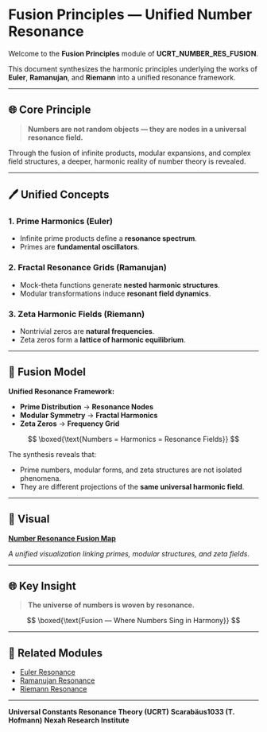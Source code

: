 # Fusion Principles — Unified Number Resonance

Welcome to the **Fusion Principles** module of **UCRT\_NUMBER\_RES\_FUSION**.

This document synthesizes the harmonic principles underlying the works of **Euler**, **Ramanujan**, and **Riemann** into a unified resonance framework.

---

## 🌐 Core Principle

> **Numbers are not random objects — they are nodes in a universal resonance field.**

Through the fusion of infinite products, modular expansions, and complex field structures, a deeper, harmonic reality of number theory is revealed.

---

## 🖊️ Unified Concepts

### 1. Prime Harmonics (Euler)

* Infinite prime products define a **resonance spectrum**.
* Primes are **fundamental oscillators**.

### 2. Fractal Resonance Grids (Ramanujan)

* Mock-theta functions generate **nested harmonic structures**.
* Modular transformations induce **resonant field dynamics**.

### 3. Zeta Harmonic Fields (Riemann)

* Nontrivial zeros are **natural frequencies**.
* Zeta zeros form a **lattice of harmonic equilibrium**.

---

## 🌌 Fusion Model

**Unified Resonance Framework:**

* **Prime Distribution** → **Resonance Nodes**
* **Modular Symmetry** → **Fractal Harmonics**
* **Zeta Zeros** → **Frequency Grid**

$$
\boxed{\text{Numbers = Harmonics = Resonance Fields}}
$$

The synthesis reveals that:

* Prime numbers, modular forms, and zeta structures are not isolated phenomena.
* They are different projections of the **same universal harmonic field**.

---

## 🎨 Visual

**[Number Resonance Fusion Map](../visuals/number_resonance_fusion_map.png)**

*A unified visualization linking primes, modular structures, and zeta fields.*

---

## 🌐 Key Insight

> **The universe of numbers is woven by resonance.**

$$
\boxed{\text{Fusion — Where Numbers Sing in Harmony}}
$$

---

## 🔄 Related Modules

* [Euler Resonance](./euler_resonance.md)
* [Ramanujan Resonance](./ramanujan_resonance.md)
* [Riemann Resonance](./riemann_resonance.md)

---

**Universal Constants Resonance Theory (UCRT)**
**Scarabäus1033 (T. Hofmann)**
**Nexah Research Institute**
